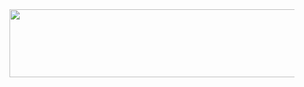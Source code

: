 <a href="https://github.com/devxb/gitanimals">
  <img src="https://render.gitanimals.org/lines/ifntsh?pet-id=1" width="1000" height="120"/>
</a>
